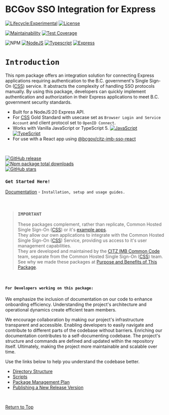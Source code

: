 # BCGov SSO Integration for Express

[![Lifecycle:Experimental](https://img.shields.io/badge/Lifecycle-Experimental-339999)](Redirect-URL)
[![License](https://img.shields.io/badge/License-Apache%202.0-blue.svg)](LICENSE)

[![Maintainability](https://api.codeclimate.com/v1/badges/7c72860811ca41c5cc02/maintainability)](https://codeclimate.com/github/bcgov/citz-imb-sso-express/maintainability)
[![Test Coverage](https://api.codeclimate.com/v1/badges/7c72860811ca41c5cc02/test_coverage)](https://codeclimate.com/github/bcgov/citz-imb-sso-express/test_coverage)

![NPM](https://img.shields.io/badge/NPM-%23CB3837.svg?style=for-the-badge&logo=npm&logoColor=white)
[![NodeJS](https://img.shields.io/badge/Node.js_20-43853D?style=for-the-badge&logo=node.js&logoColor=white)](NodeJS)
[![Typescript](https://img.shields.io/badge/TypeScript_5-007ACC?style=for-the-badge&logo=typescript&logoColor=white)](Typescript)
[![Express](https://img.shields.io/badge/Express.js-404D59?style=for-the-badge)](Express)

# `Introduction`

This npm package offers an integration solution for connecting Express applications requiring authentication to the B.C. government's Single Sign-On ([CSS]) service. It abstracts the complexity of handling SSO protocols manually. By using this package, developers can quickly implement authentication and authorization in their Express applications to meet B.C. government security standards.

- Built for a NodeJS:20 Express API.
- For [CSS] Gold Standard with usecase set as `Browser Login and Service Account` and client protocol set to `OpenID Connect`.
- Works with Vanilla JavaScript or TypeScript 5. [![JavaScript](https://img.shields.io/badge/-F7DF1E?logo=javascript&logoColor=000)](https://www.javascript.com/) [![TypeScript](https://img.shields.io/badge/-3178C6?logo=typescript&logoColor=ffffff)](https://www.typescriptlang.org/)
- For use with a React app using [@bcgov/citz-imb-sso-react]

<br />

[![GitHub release](https://img.shields.io/github/v/release/bcgov/citz-imb-sso-express.svg)](https://GitHub.com/bcgov/citz-imb-sso-express/releases/)  
[![Npm package total downloads](https://badgen.net/npm/dt/@bcgov/citz-imb-sso-express)](https://www.npmjs.com/package/@bcgov/citz-imb-sso-express)  
[![GitHub stars](https://img.shields.io/github/stars/bcgov/citz-imb-sso-express.svg?style=social&label=Star&maxAge=2592000)](https://GitHub.com/bcgov/citz-imb-sso-express/stargazers/)

### `Get Started Here!`

[Documentation] - `Installation, setup and usage guides.`

<br />

> ### `IMPORTANT`
>
> These packages complement, rather than replicate, Common Hosted Single Sign-On ([CSS]) or it's [example apps].  
> They allow our own applications to integrate with the Common Hosted Single Sign-On ([CSS]) Service, providing us access to it's user management capabilities.  
> They are developed and maintained by the [CITZ IMB Common Code] team, separate from the Common Hosted Single Sign-On ([CSS]) team.  
> See why we made these packages at [Purpose and Benefits of This Package].

<br />

#### `For Developers working on this package:`

We emphasize the inclusion of documentation on our code to enhance onboarding efficiency. Understanding the project's architecture and operational dynamics create efficient team members.

We encourage collaboration by making our project's infrastructure transparent and accessible. Enabling developers to easily navigate and contribute to different parts of the codebase without barriers. Enriching our documentation contributes to a self-documenting codebase. The project's structure and commands are defined and updated within the repository itself. Ultimately, making the project more maintainable and scalable over time.

Use the links below to help you understand the codebase better.

- [Directory Structure]
- [Scripts]
- [Package Management Plan]
- [Publishing a New Release Version]

<br />

[Return to Top](#bcgov-sso-integration-for-express)

<!-- Link References -->

[CSS]: https://bcgov.github.io/sso-requests
[@bcgov/citz-imb-sso-react]: https://github.com/bcgov/citz-imb-sso-react
[NPM Package]: https://www.npmjs.com/package/@bcgov/citz-imb-sso-express
[example apps]: https://github.com/bcgov/keycloak-example-apps
[CITZ IMB Common Code]: mailto:citz.codemvp@gov.bc.ca?subject=SSO%20Packages%20Support
[Purpose and Benefits of This Package]: https://developer.gov.bc.ca/docs/default/component/citz-imb-sso-express-npm-package/purpose-and-benefits/
[Documentation]: https://developer.gov.bc.ca/docs/default/component/citz-imb-sso-express-npm-package
[Directory Structure]: https://github.com/bcgov/citz-imb-sso-express/wiki/Directory-Structure
[Scripts]: https://github.com/bcgov/citz-imb-sso-express/wiki/Scripts
[Publishing a New Release Version]: https://citz-imb.atlassian.net/l/cp/rj2F0y2n
[Package Management Plan]: https://citz-imb.atlassian.net/l/cp/jcxjEmBf
